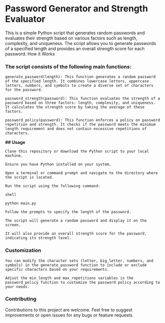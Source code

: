 # **Password Generator and Strength Evaluator**

This is a simple Python script that generates random passwords and evaluates their strength based on various factors such as length, complexity, and uniqueness. The script allows you to generate passwords of a specified length and provides an overall strength score for each password.
How it Works

### **The script consists of the following main functions:**

    generate_password(length): This function generates a random password of the specified length. It combines lowercase letters, uppercase letters, numbers, and symbols to create a diverse set of characters for the password.

    password_strength(password): This function evaluates the strength of a password based on three factors: length, complexity, and uniqueness. It calculates the strength score by taking the average of these factors.

    password_policy(password): This function enforces a policy on password repetition and strength. It checks if the password meets the minimum length requirement and does not contain excessive repetitions of characters.

**## Usage**

    Clone this repository or download the Python script to your local machine.

    Ensure you have Python installed on your system.

    Open a terminal or command prompt and navigate to the directory where the script is located.

    Run the script using the following command:

    shell

    python main.py

    Follow the prompts to specify the length of the password.

    The script will generate a random password and display it on the screen.

    It will also provide an overall strength score for the password, indicating its strength level.

### **Customization**

    You can modify the character sets (letter, big_letter, numbers, and symbols) in the generate_password function to include or exclude specific characters based on your requirements.

    Adjust the min_length and max_repetitions variables in the password_policy function to customize the password policy according to your needs.

### **Contributing**

Contributions to this project are welcome. Feel free to suggest improvements or open issues for any bugs or feature requests.
